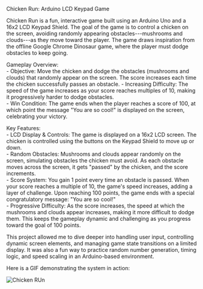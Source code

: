 Chicken Run: Arduino LCD Keypad Game

Chicken Run is a fun, interactive game built using an Arduino Uno and a
16x2 LCD Keypad Shield. The goal of the game is to control a chicken on
the screen, avoiding randomly appearing obstacles---mushrooms and
clouds---as they move toward the player. The game draws inspiration from
the offline Google Chrome Dinosaur game, where the player must dodge
obstacles to keep going.

Gameplay Overview:  
    - Objective: Move the chicken and dodge the obstacles (mushrooms and clouds) 
that randomly appear on the screen. The score increases each time the chicken 
successfully passes an obstacle.
    - Increasing Difficulty: The speed of the game increases as your score
reaches multiples of 10, making it progressively harder to dodge obstacles.  
    - Win Condition: The game ends when the player reaches a
score of 100, at which point the message "You are so cool!" is displayed
on the screen, celebrating your victory.

Key Features:  
    - LCD Display & Controls: The game is displayed on a 16x2
LCD screen. The chicken is controlled using the buttons on the Keypad
Shield to move up or down.  
    - Random Obstacles: Mushrooms and clouds appear randomly on the screen, 
simulating obstacles the chicken must avoid. As each obstacle moves across the 
screen, it gets \"passed\" by the chicken, and the score increments.  
    - Score System: You gain 1 point every time an obstacle is passed. When 
your score reaches a multiple of 10, the game\'s speed increases, adding a layer 
of challenge. Upon reaching 100 points, the game ends with a special congratulatory
message: "You are so cool!"  
    - Progressive Difficulty: As the score increases, the speed at which the mushrooms 
and clouds appear increases, making it more difficult to dodge them. This keeps the 
gameplay dynamic and challenging as you progress toward the goal of 100 points.

This project allowed me to dive deeper into handling user input,
controlling dynamic screen elements, and managing game state transitions
on a limited display. It was also a fun way to practice random number
generation, timing logic, and speed scaling in an Arduino-based
environment.

Here is a GIF demonstrating the system in action:

![Chicken RUn](video_chicken_run.gif)